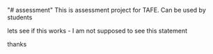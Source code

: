"# assessment" 
This is assessment project for TAFE.
Can be used by students 

lets see if this works - I am not supposed to see this statement


thanks

